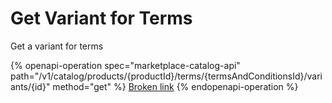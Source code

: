 # Get Variant for Terms

Get a variant for terms

{% openapi-operation spec="marketplace-catalog-api" path="/v1/catalog/products/{productId}/terms/{termsAndConditionsId}/variants/{id}" method="get" %}
[Broken link](broken-reference)
{% endopenapi-operation %}
